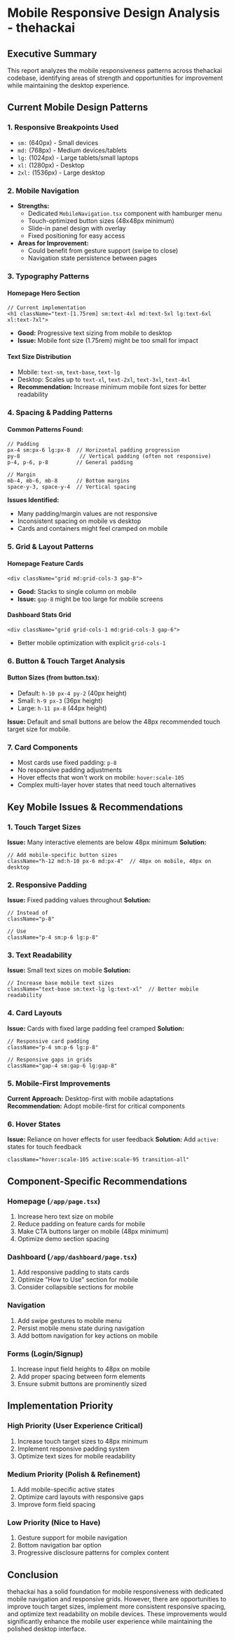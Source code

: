 # Mobile Responsive Design Analysis - thehackai

## Executive Summary
This report analyzes the mobile responsiveness patterns across thehackai codebase, identifying areas of strength and opportunities for improvement while maintaining the desktop experience.

## Current Mobile Design Patterns

### 1. **Responsive Breakpoints Used**
- `sm:` (640px) - Small devices
- `md:` (768px) - Medium devices/tablets
- `lg:` (1024px) - Large tablets/small laptops
- `xl:` (1280px) - Desktop
- `2xl:` (1536px) - Large desktop

### 2. **Mobile Navigation**
- **Strengths:**
  - Dedicated `MobileNavigation.tsx` component with hamburger menu
  - Touch-optimized button sizes (48x48px minimum)
  - Slide-in panel design with overlay
  - Fixed positioning for easy access
- **Areas for Improvement:**
  - Could benefit from gesture support (swipe to close)
  - Navigation state persistence between pages

### 3. **Typography Patterns**

#### Homepage Hero Section
```tsx
// Current implementation
<h1 className="text-[1.75rem] sm:text-4xl md:text-5xl lg:text-6xl xl:text-7xl">
```
- **Good:** Progressive text sizing from mobile to desktop
- **Issue:** Mobile font size (1.75rem) might be too small for impact

#### Text Size Distribution
- Mobile: `text-sm`, `text-base`, `text-lg`
- Desktop: Scales up to `text-xl`, `text-2xl`, `text-3xl`, `text-4xl`
- **Recommendation:** Increase minimum mobile font sizes for better readability

### 4. **Spacing & Padding Patterns**

#### Common Patterns Found:
```tsx
// Padding
px-4 sm:px-6 lg:px-8  // Horizontal padding progression
py-8                   // Vertical padding (often not responsive)
p-4, p-6, p-8         // General padding

// Margin
mb-4, mb-6, mb-8      // Bottom margins
space-y-3, space-y-4  // Vertical spacing
```

**Issues Identified:**
- Many padding/margin values are not responsive
- Inconsistent spacing on mobile vs desktop
- Cards and containers might feel cramped on mobile

### 5. **Grid & Layout Patterns**

#### Homepage Feature Cards
```tsx
<div className="grid md:grid-cols-3 gap-8">
```
- **Good:** Stacks to single column on mobile
- **Issue:** `gap-8` might be too large for mobile screens

#### Dashboard Stats Grid
```tsx
<div className="grid grid-cols-1 md:grid-cols-3 gap-6">
```
- Better mobile optimization with explicit `grid-cols-1`

### 6. **Button & Touch Target Analysis**

#### Button Sizes (from button.tsx):
- Default: `h-10 px-4 py-2` (40px height)
- Small: `h-9 px-3` (36px height)
- Large: `h-11 px-8` (44px height)

**Issue:** Default and small buttons are below the 48px recommended touch target size for mobile.

### 7. **Card Components**
- Most cards use fixed padding: `p-8`
- No responsive padding adjustments
- Hover effects that won't work on mobile: `hover:scale-105`
- Complex multi-layer hover states that need touch alternatives

## Key Mobile Issues & Recommendations

### 1. **Touch Target Sizes**
**Issue:** Many interactive elements are below 48px minimum
**Solution:**
```tsx
// Add mobile-specific button sizes
className="h-12 md:h-10 px-6 md:px-4"  // 48px on mobile, 40px on desktop
```

### 2. **Responsive Padding**
**Issue:** Fixed padding values throughout
**Solution:**
```tsx
// Instead of
className="p-8"

// Use
className="p-4 sm:p-6 lg:p-8"
```

### 3. **Text Readability**
**Issue:** Small text sizes on mobile
**Solution:**
```tsx
// Increase base mobile text sizes
className="text-base sm:text-lg lg:text-xl"  // Better mobile readability
```

### 4. **Card Layouts**
**Issue:** Cards with fixed large padding feel cramped
**Solution:**
```tsx
// Responsive card padding
className="p-4 sm:p-6 lg:p-8"

// Responsive gaps in grids
className="gap-4 sm:gap-6 lg:gap-8"
```

### 5. **Mobile-First Improvements**
**Current Approach:** Desktop-first with mobile adaptations
**Recommendation:** Adopt mobile-first for critical components

### 6. **Hover States**
**Issue:** Reliance on hover effects for user feedback
**Solution:** Add `active:` states for touch feedback
```tsx
className="hover:scale-105 active:scale-95 transition-all"
```

## Component-Specific Recommendations

### Homepage (`/app/page.tsx`)
1. Increase hero text size on mobile
2. Reduce padding on feature cards for mobile
3. Make CTA buttons larger on mobile (48px minimum)
4. Optimize demo section spacing

### Dashboard (`/app/dashboard/page.tsx`)
1. Add responsive padding to stats cards
2. Optimize "How to Use" section for mobile
3. Consider collapsible sections for mobile

### Navigation
1. Add swipe gestures to mobile menu
2. Persist mobile menu state during navigation
3. Add bottom navigation for key actions on mobile

### Forms (Login/Signup)
1. Increase input field heights to 48px on mobile
2. Add proper spacing between form elements
3. Ensure submit buttons are prominently sized

## Implementation Priority

### High Priority (User Experience Critical)
1. Increase touch target sizes to 48px minimum
2. Implement responsive padding system
3. Optimize text sizes for mobile readability

### Medium Priority (Polish & Refinement)
1. Add mobile-specific active states
2. Optimize card layouts with responsive gaps
3. Improve form field spacing

### Low Priority (Nice to Have)
1. Gesture support for mobile navigation
2. Bottom navigation bar option
3. Progressive disclosure patterns for complex content

## Conclusion
thehackai has a solid foundation for mobile responsiveness with dedicated mobile navigation and responsive grids. However, there are opportunities to improve touch target sizes, implement more consistent responsive spacing, and optimize text readability on mobile devices. These improvements would significantly enhance the mobile user experience while maintaining the polished desktop interface.
